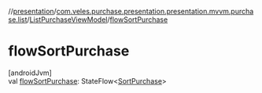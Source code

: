 //[presentation](../../../index.md)/[com.veles.purchase.presentation.presentation.mvvm.purchase.list](../index.md)/[ListPurchaseViewModel](index.md)/[flowSortPurchase](flow-sort-purchase.md)

# flowSortPurchase

[androidJvm]\
val [flowSortPurchase](flow-sort-purchase.md): StateFlow&lt;[SortPurchase](../../com.veles.purchase.presentation.model.sort/-sort-purchase/index.md)&gt;
